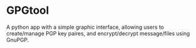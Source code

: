 # GPGtool
A python app with a simple graphic interface, allowing users to create/manage PGP key paires, and encrypt/decrypt message/files using GnuPGP.
